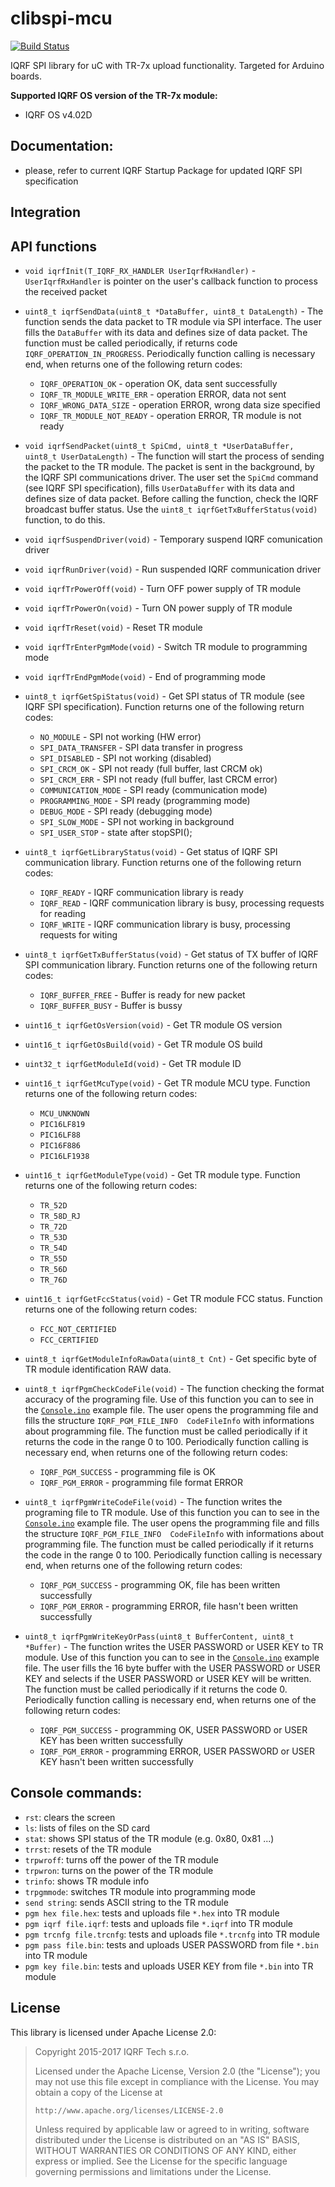 # clibspi-mcu

[![Build Status](https://travis-ci.org/iqrfsdk/clibspi-mcu.svg?branch=master)](https://travis-ci.org/iqrfsdk/clibspi-mcu)

IQRF SPI library for uC with TR-7x upload functionality.
Targeted for Arduino boards.

**Supported IQRF OS version of the TR-7x module:**

- IQRF OS v4.02D

## Documentation:

- please, refer to current IQRF Startup Package for updated IQRF SPI specification

## Integration

## API functions
-   ```void iqrfInit(T_IQRF_RX_HANDLER UserIqrfRxHandler)``` - ```UserIqrfRxHandler``` is pointer on the user's callback function to process the received packet
-   ```uint8_t iqrfSendData(uint8_t *DataBuffer, uint8_t DataLength)``` - The function sends the data packet to TR module via SPI interface. The user fills the ```DataBuffer``` with its data and defines size of data packet. The function must be called periodically, if returns code ```IQRF_OPERATION_IN_PROGRESS```. Periodically function calling is necessary end, when returns one of the following return codes:
    -   ```IQRF_OPERATION_OK``` - operation OK, data sent successfully
    -   ```IQRF_TR_MODULE_WRITE_ERR```  - operation ERROR, data not sent
    -   ```IQRF_WRONG_DATA_SIZE```  - operation ERROR, wrong data size specified
    -   ```IQRF_TR_MODULE_NOT_READY```  - operation ERROR, TR module is not ready   
    
-   ```void iqrfSendPacket(uint8_t SpiCmd, uint8_t *UserDataBuffer, uint8_t UserDataLength)``` - The function will start the process of sending the packet to the TR module. The packet is sent in the background, by the IQRF SPI communications driver. The user set the ```SpiCmd``` command (see IQRF SPI specification), fills ```UserDataBuffer```  with its data and defines size of data packet. Before calling the function, check the IQRF broadcast buffer status. Use the ```uint8_t iqrfGetTxBufferStatus(void)``` function, to do this.
-   ```void iqrfSuspendDriver(void)``` - Temporary suspend IQRF comunication driver
-   ```void iqrfRunDriver(void)``` - Run suspended IQRF communication driver
-   ```void iqrfTrPowerOff(void)``` - Turn OFF power supply of TR module
-   ```void iqrfTrPowerOn(void)``` - Turn ON power supply of TR module
-   ```void iqrfTrReset(void)``` - Reset TR module
-   ```void iqrfTrEnterPgmMode(void)``` - Switch TR module to programming mode
-   ```void iqrfTrEndPgmMode(void)``` - End of programming mode
-   ```uint8_t iqrfGetSpiStatus(void)``` - Get SPI status of TR module (see IQRF SPI specification). Function returns one of the following return codes:
    -   ```NO_MODULE``` - SPI not working (HW error)
    -   ```SPI_DATA_TRANSFER```  - SPI data transfer in progress
    -   ```SPI_DISABLED```  - SPI not working (disabled)
    -   ```SPI_CRCM_OK```  - SPI not ready (full buffer, last CRCM ok)
    -   ```SPI_CRCM_ERR```  - SPI not ready (full buffer, last CRCM error)
    -   ```COMMUNICATION_MODE```  - SPI ready (communication mode)
    -   ```PROGRAMMING_MODE```  - SPI ready (programming mode)
    -   ```DEBUG_MODE```  - SPI ready (debugging mode)
    -   ```SPI_SLOW_MODE```  - SPI not working in background
    -   ```SPI_USER_STOP```  - state after stopSPI();

-   ```uint8_t iqrfGetLibraryStatus(void)``` - Get status of IQRF SPI communication library. Function returns one of the following return codes:
    -   ```IQRF_READY``` - IQRF communication library is ready
    -   ```IQRF_READ```  - IQRF communication library is busy, processing requests for reading
    -   ```IQRF_WRITE```  - IQRF communication library is busy, processing requests for witing

-   ```uint8_t iqrfGetTxBufferStatus(void)``` - Get status of TX buffer of IQRF SPI communication library. Function returns one of the following return codes:
    -   ```IQRF_BUFFER_FREE``` - Buffer is ready for new packet
    -   ```IQRF_BUFFER_BUSY```  - Buffer is bussy

-   ```uint16_t iqrfGetOsVersion(void)``` - Get TR module OS version
-   ```uint16_t iqrfGetOsBuild(void)``` - Get TR module OS build
-   ```uint32_t iqrfGetModuleId(void)``` - Get TR module ID
-   ```uint16_t iqrfGetMcuType(void)``` - Get TR module MCU type. Function returns one of the following return codes:
    -   ```MCU_UNKNOWN```
    -   ```PIC16LF819```
    -   ```PIC16LF88```
    -   ```PIC16F886```
    -   ```PIC16LF1938```

-   ```uint16_t iqrfGetModuleType(void)``` - Get TR module type. Function returns one of the following return codes:
    -   ```TR_52D```
    -   ```TR_58D_RJ```
    -   ```TR_72D```
    -   ```TR_53D```
    -   ```TR_54D```
    -   ```TR_55D```
    -   ```TR_56D```
    -   ```TR_76D```

-   ```uint16_t iqrfGetFccStatus(void)``` - Get TR module FCC status. Function returns one of the following return codes:
    -   ```FCC_NOT_CERTIFIED```
    -   ```FCC_CERTIFIED```

-   ```uint8_t iqrfGetModuleInfoRawData(uint8_t Cnt)``` - Get specific byte of TR module identification RAW data.

-   ```uint8_t iqrfPgmCheckCodeFile(void)``` - The function checking the format accuracy of the programing file. Use of this function you can to see in the [```Console.ino```](https://github.com/iqrfsdk/clibspi-mcu/blob/master/examples/Console/Console/Console.ino) example file. The user opens the programming file and fills the structure ```IQRF_PGM_FILE_INFO  CodeFileInfo``` with informations about  programming file. The function must be called periodically if it returns the code in the range 0 to 100. Periodically function calling is necessary end, when returns one of the following return codes:
    -   ```IQRF_PGM_SUCCESS``` - programming file is OK
    -   ```IQRF_PGM_ERROR```  - programming file format ERROR

-   ```uint8_t iqrfPgmWriteCodeFile(void)``` - The function writes the programing file to TR module. Use of this function you can to see in the [```Console.ino```](https://github.com/iqrfsdk/clibspi-mcu/blob/master/examples/Console/Console/Console.ino) example file. The user opens the programming file and fills the structure ```IQRF_PGM_FILE_INFO  CodeFileInfo``` with informations about  programming file. The function must be called periodically if it returns the code in the range 0 to 100. Periodically function calling is necessary end, when returns one of the following return codes:
    -   ```IQRF_PGM_SUCCESS``` - programming OK, file has been written successfully
    -   ```IQRF_PGM_ERROR```  - programming ERROR, file hasn't been written successfully

-   ```uint8_t iqrfPgmWriteKeyOrPass(uint8_t BufferContent, uint8_t *Buffer)``` - The function writes the USER PASSWORD or USER KEY to TR module. Use of this function you can to see in the [```Console.ino```](https://github.com/iqrfsdk/clibspi-mcu/blob/master/examples/Console/Console/Console.ino) example file. The user fills the 16 byte buffer with the USER PASSWORD or USER KEY and selects if the USER PASSWORD or USER KEY will be written. The function must be called periodically if it returns the code 0. Periodically function calling is necessary end, when returns one of the following return codes:
    -   ```IQRF_PGM_SUCCESS``` - programming OK, USER PASSWORD or USER KEY has been written successfully
    -   ```IQRF_PGM_ERROR```  - programming ERROR, USER PASSWORD or USER KEY hasn't been written successfully

## Console commands:

- `rst`: clears the screen
- `ls`: lists of files on the SD card
- `stat`: shows SPI status of the TR module (e.g. 0x80, 0x81 ...)
- `trrst`: resets of the TR module
- `trpwroff`: turns off the power of the TR module
- `trpwron`: turns on the power of the TR module
- `trinfo`: shows TR module info
- `trpgmmode`: switches TR module into programming mode
- `send string`: sends ASCII string to the TR module
- `pgm hex file.hex`: tests and uploads file `*.hex` into TR module
- `pgm iqrf file.iqrf`: tests and uploads file `*.iqrf` into TR module
- `pgm trcnfg file.trcnfg`: tests and uploads file `*.trcnfg` into TR module
- `pgm pass file.bin`: tests and uploads USER PASSWORD from file `*.bin` into TR module
- `pgm key file.bin`: tests and uploads USER KEY from file `*.bin` into TR module

## License
This library is licensed under Apache License 2.0:

 > Copyright 2015-2017 IQRF Tech s.r.o.
 >
 > Licensed under the Apache License, Version 2.0 (the "License");
 > you may not use this file except in compliance with the License.
 > You may obtain a copy of the License at
 >
 >     http://www.apache.org/licenses/LICENSE-2.0
 >
 > Unless required by applicable law or agreed to in writing, software
 > distributed under the License is distributed on an "AS IS" BASIS,
 > WITHOUT WARRANTIES OR CONDITIONS OF ANY KIND, either express or implied.
 > See the License for the specific language governing permissions and
 > limitations under the License.

